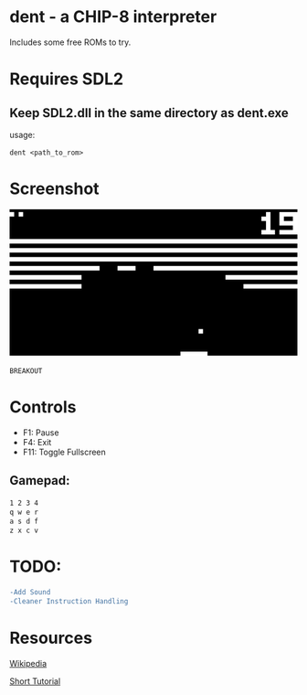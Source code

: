 # dent - a CHIP-8 interpreter
Includes some free ROMs to try.

# Requires SDL2
## Keep SDL2.dll in the same directory as dent.exe
usage:
```
dent <path_to_rom>
```

# Screenshot
![Breakout](docs/img/breakout.png)

`BREAKOUT`

# Controls
- F1: Pause
- F4: Exit
- F11: Toggle Fullscreen

## Gamepad:
```
1 2 3 4
q w e r
a s d f
z x c v
```

# TODO:
```diff
-Add Sound
-Cleaner Instruction Handling
``` 

# Resources

[Wikipedia](https://en.wikipedia.org/wiki/CHIP-8)

[Short Tutorial](http://www.multigesture.net/articles/how-to-write-an-emulator-chip-8-interpreter/)

